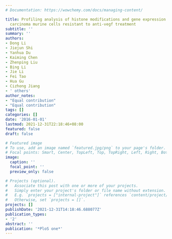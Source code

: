 ```yaml
---
# Documentation: https://wowchemy.com/docs/managing-content/

title: Profiling analysis of histone modifications and gene expression in lewis lung
  carcinoma murine cells resistant to anti-vegf treatment
subtitle: ''
summary: ''
authors:
- Dong Li
- Jiejun Shi
- Yanhua Du
- Kaiming Chen
- Zhenping Liu
- Bing Li
- Jie Li
- Fei Tao
- Hua Gu
- Cizhong Jiang
- ' others'
author_notes:
- "Equal contribution"
- "Equal contribution"
tags: []
categories: []
date: '2016-01-01'
lastmod: 2021-12-31T22:18:46+08:00
featured: false
draft: false

# Featured image
# To use, add an image named `featured.jpg/png` to your page's folder.
# Focal points: Smart, Center, TopLeft, Top, TopRight, Left, Right, BottomLeft, Bottom, BottomRight.
image:
  caption: ''
  focal_point: ''
  preview_only: false

# Projects (optional).
#   Associate this post with one or more of your projects.
#   Simply enter your project's folder or file name without extension.
#   E.g. `projects = ["internal-project"]` references `content/project/deep-learning/index.md`.
#   Otherwise, set `projects = []`.
projects: []
publishDate: '2021-12-31T14:18:46.688077Z'
publication_types:
- '2'
abstract: ''
publication: '*PloS one*'
---
```

